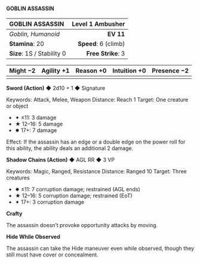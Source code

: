 #### GOBLIN ASSASSIN

| GOBLIN ASSASSIN            | **Level 1 Ambusher** |
| :------------------------- | -------------------: |
| *Goblin, Humanoid*         |            **EV 11** |
| **Stamina**: 20            | **Speed**: 6 (climb) |
| **Size**: 1S / Stability 0 |   **Free Strike**: 3 |

| **Might** −2 | **Agility** +1 | **Reason** +0 | **Intuition** +0 | **Presence** −2 |
| ------------ | -------------- | ------------- | ---------------- | --------------- |
|              |                |               |                  |                 |

**Sword (Action)** ◆ 2d10 + 1 ◆ Signature

Keywords: Attack, Melee, Weapon
Distance: Reach 1
Target: One creature or object

- ✦ ≤11: 3 damage
- ★ 12–16: 5 damage
- ✸ 17+: 7 damage

Effect: If the assassin has an edge or a double edge on the power roll for this ability, the ability deals an additional 2 damage.

**Shadow Chains (Action)** ◆ AGL RR ◆ 3 VP

Keywords: Magic, Ranged, Resistance
Distance: Ranged 10
Target: Three creatures

- ✸ ≤11: 7 corruption damage; restrained (AGL ends)
- ★ 12–16: 5 corruption damage; restrained (EoT)
- ✦ 17+: 3 corruption damage

**Crafty**

The assassin doesn’t provoke opportunity attacks by moving.

**Hide While Observed**

The assassin can take the Hide maneuver even while observed, though they still must have cover or concealment.
